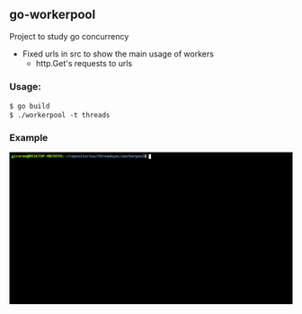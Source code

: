 go-workerpool
--

Project to study go concurrency

- Fixed urls in src to show the main usage of workers
    - http.Get's requests to urls

### Usage:
```
$ go build
$ ./workerpool -t threads
```

### Example
![usage](example.gif)